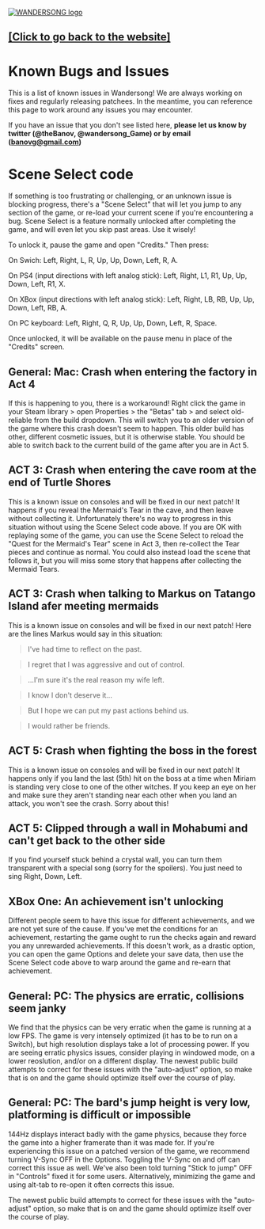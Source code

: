 [![WANDERSONG logo](http://wanderso.ng/img/_logo_smol.png)](http://wanderso.ng)
## [[Click to go back to the website]](http://wanderso.ng)
# Known Bugs and Issues
This is a list of known issues in Wandersong! We are always working on fixes and regularly releasing patchees. In the meantime, you can reference this page to work around any issues you may encounter. 

If you have an issue that you don't see listed here, **please let us know by twitter (@theBanov, @wandersong_Game) or by email (banovg@gmail.com)**

# Scene Select code
If something is too frustrating or challenging, or an unknown issue is blocking progress, there's a "Scene Select" that will let you jump to any section of the game, or re-load your current scene if you're encountering a bug. Scene Select is a feature normally unlocked after completing the game, and will even let you skip past areas. Use it wisely!

To unlock it, pause the game and open "Credits." Then press: 

On Swich: Left, Right, L, R, Up, Up, Down, Left, R, A.

On PS4 (input directions with left analog stick): Left, Right, L1, R1, Up, Up, Down, Left, R1, X.

On XBox (input directions with left analog stick): Left, Right, LB, RB, Up, Up, Down, Left, RB, A.

On PC keyboard: Left, Right, Q, R, Up, Up, Down, Left, R, Space.

Once unlocked, it will be available on the pause menu in place of the "Credits" screen.

## General: Mac: Crash when entering the factory in Act 4
If this is happening to you, there is a workaround! Right click the game in your Steam library > open Properties > the "Betas" tab > and select old-reliable from the build dropdown. This will switch you to an older version of the game where this crash doesn't seem to happen. This older build has other, different cosmetic issues, but it is otherwise stable. You should be able to switch back to the current build of the game after you are in Act 5.

## ACT 3: Crash when entering the cave room at the end of Turtle Shores
This is a known issue on consoles and will be fixed in our next patch! It happens if you reveal the Mermaid's Tear in the cave, and then leave without collecting it. Unfortunately there's no way to progress in this situation without using the Scene Select code above. If you are OK with replaying some of the game, you can use the Scene Select to reload the "Quest for the Mermaid's Tear" scene in Act 3, then re-collect the Tear pieces and continue as normal. You could also instead load the scene that follows it, but you will miss some story that happens after collecting the Mermaid Tears.

## ACT 3: Crash when talking to Markus on Tatango Island afer meeting mermaids
This is a known issue on consoles and will be fixed in our next patch! Here are the lines Markus would say in this situation:
> I've had time to reflect on the past.

> I regret that I was aggressive and out of control.

>...I'm sure it's the real reason my wife left.

> I know I don't deserve it...

> But I hope we can put my past actions behind us.

> I would rather be friends.

## ACT 5: Crash when fighting the boss in the forest
This is a known issue on consoles and will be fixed in our next patch! It happens only if you land the last (5th) hit on the boss at a time when Miriam is standing very close to one of the other witches. If you keep an eye on her and make sure they aren't standing near each other when you land an attack, you won't see the crash. Sorry about this!

## ACT 5: Clipped through a wall in Mohabumi and can't get back to the other side
If you find yourself stuck behind a crystal wall, you can turn them transparent with a special song (sorry for the spoilers). You just need to sing Right, Down, Left.

## XBox One: An achievement isn't unlocking
Different people seem to have this issue for different achievements, and we are not yet sure of the cause. If you've met the conditions for an achievement, restarting the game ought to run the checks again and reward you any unrewarded achievements. If this doesn't work, as a drastic option, you can open the game Options and delete your save data, then use the Scene Select code above to warp around the game and re-earn that achievement.

## General: PC: The physics are erratic, collisions seem janky
We find that the physics can be very erratic when the game is running at a low FPS. The game is very intensely optimized (it has to be to run on a Switch), but high resolution displays take a lot of processing power. If you are seeing erratic physics issues, consider playing in windowed mode, on a lower reoslution, and/or on a different display. The newest public build attempts to correct for these issues with the "auto-adjust" option, so make that is on and the game should optimize itself over the course of play.

## General: PC: The bard's jump height is very low, platforming is difficult or impossible
144Hz displays interact badly with the game physics, because they force the game into a higher framerate than it was made for. If you're experiencing this issue on a patched version of the game, we recommend turning V-Sync OFF in the Options. Toggling the V-Sync on and off can correct this issue as well. We've also been told turning "Stick to jump" OFF in "Controls" fixed it for some users. Alternatively, minimizing the game and using alt-tab to re-open it often corrects this issue.

The newest public build attempts to correct for these issues with the "auto-adjust" option, so make that is on and the game should optimize itself over the course of play.
